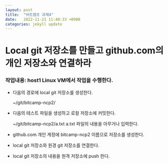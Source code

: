 ```yaml
---
layout: post
title:  "비트캠프 과제4"
date:   2022-11-21 11:40:33 +0900
categories: jekyll update
---
```


# Local git 저장소를 만들고 github.com의 개인 저장소와 연결하라

### 작업내용: host1 Linux VM에서 작업을 수행한다.

* 다음의 경로에 local git 저장소를 생성한다.
    
     ~/git/bitcamp-ncp2/
* 다음의 테스트 파일을 생성하고 로컬 저장소에 커밋한다.

     ~/git/bitcamp-ncp2/a.txt
     a.txt 파일의 내용을 아무거나 입력한다.
* github.com 개인 계정에 bitcamp-ncp2 이름으로 저장소를 생성한다.
* local git 저장소와 원경 git 저장소를 연결한다.
* local git 저장소의 내용을 원격 저장소에 push 한다.

